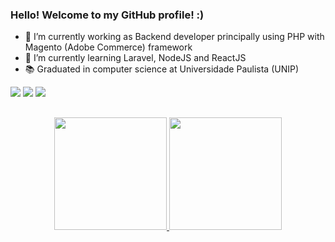 ### Hello! Welcome to my GitHub profile! :)

- 🔭 I’m currently working as Backend developer principally using PHP with Magento (Adobe Commerce) framework
- 🌱 I’m currently learning Laravel, NodeJS and ReactJS
- 📚 Graduated in computer science at Universidade Paulista (UNIP)

<div>
  <a href = "mailto:ygorkaua27@gmail.com"><img src="https://img.shields.io/badge/-Gmail-%23333?style=for-the-badge&logo=gmail&logoColor=white" target="_blank"></a>
  <a href="https://www.linkedin.com/in/ygorkaua/?locale=en_US" target="_blank"><img src="https://img.shields.io/badge/-LinkedIn-%230077B5?style=for-the-badge&logo=linkedin&logoColor=white" target="_blank"></a> 
  <a href="https://instagram.com/ygorkaua" target="_blank"><img src="https://img.shields.io/badge/-Instagram-%23E4405F?style=for-the-badge&logo=instagram&logoColor=white" target="_blank"></a>
</div>

##

<div align="center">
  <a href="https://github.com/ygorkaua">
  <img height="180em" src="https://github-readme-stats.vercel.app/api?username=ygorkaua&show_icons=true&theme=radical&include_all_commits=true&count_private=true"/>
  <img height="180em" src="https://github-readme-stats.vercel.app/api/top-langs/?username=ygorkaua&layout=compact&langs_count=7&theme=radical"/>
</div>
  
